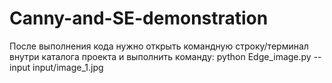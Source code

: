 # Canny-and-SE-demonstration
После выполнения кода нужно открыть командную строку/терминал внутри каталога проекта и выполнить команду:
python Edge_image.py --input input/image_1.jpg
